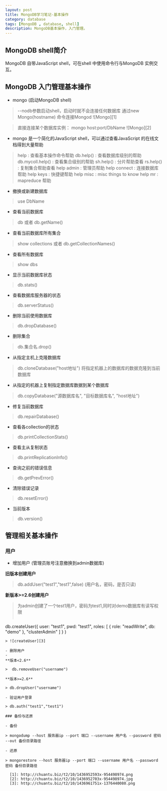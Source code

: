 ```yaml
---
layout: post
title: MongoDB学习笔记-基本操作
category: database
tags: [MongoDB , database, shell]
description: MongoDB基本操作，入门管理。
---
```


## MongoDB shell简介 
MongoDB 自带JavaScript shell，可在shell 中使用命令行与MongoDB 实例交互。

## MongoDB 入门管理基本操作

- mongo (启动MongoDB shell)

>--nodb参数启动shell，启动时就不会连接任何数据库
> 通过new Mongo(hostname) 命令连接Mongod
![Mongo][1]

> 直接连接某个数据库实例：
mongo host:port/DbName
![Mongo][2]

- mongo 是一个简化的JavaScript shell，可以通过查看JavaScript 的在线文档得到大量帮助

> help : 查看基本操作命令帮助
> db.help() : 查看数据库级别的帮助
> db.mycoll.help() : 查看集合级别的帮助
> sh.help() : 分片帮助查看
> rs.help() : 复制集合帮助查看
> help admin : 管理员帮助
> help connect : 连接数据库帮助
> help keys : 快捷键帮助
> help misc : misc things to know
> help mr : mapreduce 帮助

- 撤换或新建数据库

> use DbName

- 查看当前数据库

> db 或者 db.getName()

- 查看当前数据库所有集合

> show collections 或者 db.getCollectionNames()

- 查看所有数据库

> show dbs 

- 显示当前数据库状态

> db.stats()

- 查看数据库服务器的状态

> db.serverStatus()

- 删除当前使用数据库

> db.dropDatabase()

- 删除集合

> db.集合名.drop()

- 从指定主机上克隆数据库

> db.cloneDatabase("host地址")
将指定机器上的数据库的数据克隆到当前数据库

- 从指定的机器上复制指定数据库数据到某个数据库

> db.copyDatabase("源数据库名", "目标数据库名", "host地址")

- 修复当前数据库

> db.repairDatabase()

- 查看各collection的状态

> db.printCollectionStats()

- 查看主从复制状态

> db.printReplicationInfo()

- 查询之前的错误信息
 
> db.getPrevError()

- 清除错误记录
 
> db.resetError()

- 当前版本

> db.version()

## 管理相关基本操作

### 用户

- 增加用户 (管理员账号注意撤换到admin数据库)

**旧版本创建用户**

> db.addUser("test1","test1",false) (用户名，密码，是否只读)

**新版本>=2.6创建用户**

> 为admin创建了一个test1用户，密码为test1,同时对demo数据库有读写权限
> ```
db.createUser({
     user: "test1",
     pwd: "test1",
     roles:
       [
         { role: "readWrite", db: "demo" },
         "clusterAdmin"
       ]
   }
)
```
> ![createUser][3]

- 删除用户
- 
**版本<2.6**

>  db.removeUser("username")

**版本>=2.6**

> db.dropUser("username")

- 验证用户登录

> db.auth("test1","test1")

### 备份与还原

- 备份

> mongodump --host 服务器ip --port 端口 --username 用户名 --password 密码 --out 备份目录路径

- 还原

> mongorestore --host 服务器ip --port 端口 --username 用户名 --password 密码 备份目录路径

  [1]: http://chuantu.biz/t2/10/1436952593x-954498974.png
  [2]: http://chuantu.biz/t2/10/1436952703x-954498974.jpg
  [3]: http://chuantu.biz/t2/10/1436961751x-1376440080.png